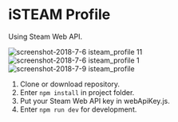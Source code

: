 # iSTEAM Profile
Using Steam Web API.

![screenshot-2018-7-6 isteam_profile 11](https://user-images.githubusercontent.com/35805922/42394974-c3a5f166-8164-11e8-89a4-5374a9435f7c.png)
![screenshot-2018-7-6 isteam_profile 1](https://user-images.githubusercontent.com/35805922/42394618-6dae5a42-8163-11e8-82bb-33229795be95.png)
![screenshot-2018-7-9 isteam_profile](https://user-images.githubusercontent.com/35805922/42435672-f104996c-835f-11e8-820c-4fafe24a5c5a.png)





1. Clone or download repository.
2. Enter <code>npm install</code> in project folder.
3. Put your Steam Web API key in webApiKey.js.
4. Enter <code>npm run dev</code> for development.
